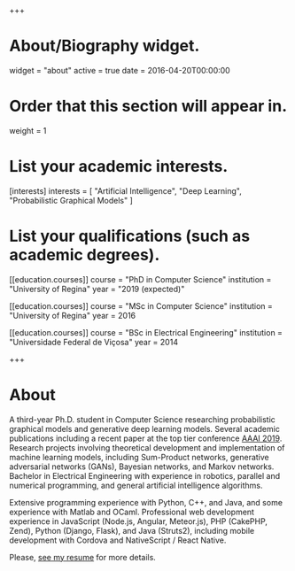 +++
# About/Biography widget.
widget = "about"
active = true
date = 2016-04-20T00:00:00

# Order that this section will appear in.
weight = 1

# List your academic interests.
[interests]
  interests = [
    "Artificial Intelligence",
    "Deep Learning",
    "Probabilistic Graphical Models"
  ]

# List your qualifications (such as academic degrees).
[[education.courses]]
  course = "PhD in Computer Science"
  institution = "University of Regina"
  year = "2019 (expected)"

[[education.courses]]
  course = "MSc in Computer Science"
  institution = "University of Regina"
  year = 2016

[[education.courses]]
  course = "BSc in Electrical Engineering"
  institution = "Universidade Federal de Viçosa"
  year = 2014
 
+++

# About

A third-year Ph.D. student in Computer Science researching probabilistic graphical models and generative deep learning models. Several academic publications including a recent paper at the top tier conference [AAAI 2019](https://aaai.org/Conferences/AAAI-19/). Research projects involving theoretical development and implementation of machine learning models, including Sum-Product networks, generative adversarial networks (GANs), Bayesian networks, and Markov networks. Bachelor in Electrical Engineering with experience in robotics, parallel and numerical programming, and general artificial intelligence algorithms.

Extensive programming experience with Python, C++, and Java, and some experience with Matlab and OCaml. Professional web development experience in JavaScript (Node.js, Angular, Meteor.js), PHP (CakePHP, Zend), Python (Django, Flask), and Java (Struts2), including mobile development with Cordova and NativeScript / React Native.

Please, [see my resume](files/my_resume.pdf) for more details.